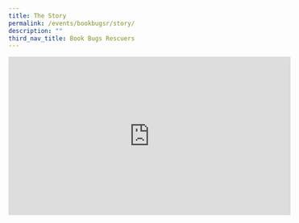 ```yaml
---
title: The Story
permalink: /events/bookbugsr/story/
description: ""
third_nav_title: Book Bugs Rescuers
---
```

<iframe width="560" height="315" src="https://www.youtube.com/embed/4SVA7KqesoU" title="YouTube video player" frameborder="0" allow="accelerometer; autoplay; clipboard-write; encrypted-media; gyroscope; picture-in-picture" allowfullscreen></iframe>